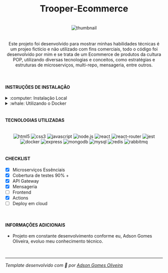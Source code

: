 <div align="center"><h1>Trooper-Ecommerce</h1></div>
<br />
<div align="center"><img src="https://i.ibb.co/jLKw3Mx/image.png" alt="thumbnail" /></div>
<br />
<br />
<div align="center">Este projeto foi desenvolvido para  mostrar minhas habilidades técnicas é um projeo fictício e não utilizado com fins comerciais, todo o código foi desenvolvido por mim e se trata de um Ecommerce de produtos da cultura POP, utilizando diversas tecnologias e conceitos, como estratégias e estruturas de microserviços, multi-repo, mensageria, entre outros.</div>
<br />
<br />
<h4>INSTRUÇÕES DE INSTALAÇÃO</h4>
<details>
<summary>:computer: Instalação Local</summary>
<br>

> Clone este repositório na sua maquina: `git clone git@github.com:Adson-Gomes-Oliveira/Trooper-Ecommerce.git`

> Agora faça o clone dos submodulos: `git submodule init && git submodule update`

> Instale as dependências necessárias em cada submodulo: `cd scripts && bash installDependencies.sh && cd ..`

> Inicie todos os servidores: `cd scripts && bash initiateServers.sh && cd ..`

> o frontend estará rodando na porta 3000 e o gateway na 5000
</details>
<details>
<summary>:whale: Utilizando o Docker</summary>
<br>

> Clone este repositório na sua maquina: `git clone git@github.com:Adson-Gomes-Oliveira/Trooper-Ecommerce.git`

> Agora execute os containers: `cd scripts && bash UpContainers.sh && cd ..`

> o frontend estará rodando na porta 3000 e o gateway na 5000
<br>
</details>
<br />
<h4>TECNOLOGIAS UTILIZADAS</h4>
<br />
<div align="center">
<img src="https://img.shields.io/badge/html5-%23E34F26.svg?style=for-the-badge&logo=html5&logoColor=white" alt="html5" />
<img src="https://img.shields.io/badge/css3-%231572B6.svg?style=for-the-badge&logo=css3&logoColor=white" alt="css3" />
<img src="https://img.shields.io/badge/javascript-%23323330.svg?style=for-the-badge&logo=javascript&logoColor=%23F7DF1E" alt="javascript" />
<img src="https://img.shields.io/badge/node.js-6DA55F?style=for-the-badge&logo=node.js&logoColor=white" alt="node.js" />
<img src="https://img.shields.io/badge/react-%2320232a.svg?style=for-the-badge&logo=react&logoColor=%2361DAFB" alt="react" />
<img src="https://img.shields.io/badge/React_Router-CA4245?style=for-the-badge&logo=react-router&logoColor=white" alt="react-router" />
<img src="https://img.shields.io/badge/-jest-%23C21325?style=for-the-badge&logo=jest&logoColor=white" alt="jest" />
<img src="https://img.shields.io/badge/docker-%230db7ed.svg?style=for-the-badge&logo=docker&logoColor=white" alt="docker" />
<img src="https://img.shields.io/badge/express.js-%23404d59.svg?style=for-the-badge&logo=express&logoColor=%2361DAFB" alt="express" />
<img src="https://img.shields.io/badge/MongoDB-%234ea94b.svg?style=for-the-badge&logo=mongodb&logoColor=white" alt="mongodb" />
<img src="https://img.shields.io/badge/mysql-%2300f.svg?style=for-the-badge&logo=mysql&logoColor=white" alt="mysql" />
<img src="https://img.shields.io/badge/redis-%23DD0031.svg?style=for-the-badge&logo=redis&logoColor=white" alt="redis" />
<img src="https://img.shields.io/badge/rabbitmq-%23FF6600.svg?&style=for-the-badge&logo=rabbitmq&logoColor=white" alt="rabbitmq" />
</div>
<br />
<h4>CHECKLIST</h4>

- [x] Microserviços Essênciais
- [x] Cobertura de testes 90% +
- [x] API Gateway
- [x] Mensageria
- [ ] Frontend
- [x] Actions
- [ ] Deploy em cloud
<br />
<h4>INFORMAÇÕES ADICIONAIS</h4>

- Projeto em constante desenvolvimento conforme eu, Adson Gomes Oliveira, evoluo meu conhecimento técnico.
<br />

---

*Template desenvolvido com :white_heart: por <a href="https://github.com/Adson-Gomes-Oliveira">Adson Gomes Oliveira</a>* 
